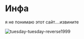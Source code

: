 # Инфа

я не понимаю этот сайт....извините

![tuesday-tuesday-reverse1999](https://github.com/user-attachments/assets/3e9fc391-a85a-4b2b-9b02-9073bd05e4e8)

